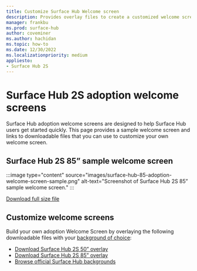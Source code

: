 ```yaml
---
title: Customize Surface Hub Welcome screen
description: Provides overlay files to create a customized welcome screen for Surface Hub 2S
manager: frankbu
ms.prod: surface-hub
author: coveminer
ms.author: hachidan
ms.topic: how-to
ms.date: 12/30/2022
ms.localizationpriority: medium
appliesto:
- Surface Hub 2S
---
```

# Surface Hub 2S adoption welcome screens

Surface Hub adoption welcome screens are designed to help Surface Hub users get started quickly. This page provides a sample welcome screen and links to downloadable files that you can use to customize your own welcome screen.

## Surface Hub 2S 85” sample welcome screen

:::image type="content" source="images/surface-hub-85-adoption-welcome-screen-sample.png" alt-text="Screenshot of Surface Hub 2S 85” sample welcome screen." :::

[Download full size file](downloads/surface-hub-85-adoption-welcome-screen.png)

## Customize welcome screens

Build your own adoption Welcome Screen by overlaying the following downloadable files with your [background of choice](https://wallpaperhub.app/wallpapers/7820):

- [Download Surface Hub 2S 50” overlay](downloads/surface-hub-overlay-50-resized.png)
- [Download Surface Hub 2S 85” overlay](downloads/surface-hub-overlay-85-resized.png)
- [Browse official Surface Hub backgrounds](https://wallpaperhub.app/wallpapers/7820)
